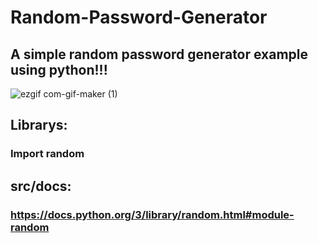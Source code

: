 # Random-Password-Generator
## A simple random password generator example using python!!!

![ezgif com-gif-maker (1)](https://user-images.githubusercontent.com/65880991/97768308-76117800-1af8-11eb-9bf8-3587aff52b3d.gif)

## Librarys:
### Import random

## src/docs:
### https://docs.python.org/3/library/random.html#module-random

